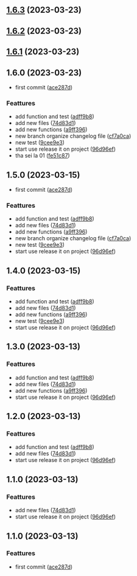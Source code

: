 

## [1.6.3](https://github.com/radamesh/test-releaseit/compare/1.6.2...1.6.3) (2023-03-23)

## [1.6.2](https://github.com/radamesh/test-releaseit/compare/1.6.1...1.6.2) (2023-03-23)

## [1.6.1](https://github.com/radamesh/test-releaseit/compare/1.6.0...1.6.1) (2023-03-23)

## 1.6.0 (2023-03-23)


* first commit ([ace287d](https://github.com/radamesh/test-releaseit/commit/ace287d25e2e23cd0c96aa24648987a974d8ddf4))


### Feattures

* add function and test ([adff9b8](https://github.com/radamesh/test-releaseit/commit/adff9b81fe6b33e21f6bd7e33e4c666ded8ae08f))
* add new files ([74d83d1](https://github.com/radamesh/test-releaseit/commit/74d83d18c0cf1cf4bc8706b5f5c04c4bc93bb1be))
* add new functions ([a9ff396](https://github.com/radamesh/test-releaseit/commit/a9ff39671464f52e47ee51ed88e3af53a1c3b0c2))
* new branch organize changelog file ([cf7a0ca](https://github.com/radamesh/test-releaseit/commit/cf7a0ca9d42e086facc342c411620d6e5080ef31))
* new test ([9cee9e3](https://github.com/radamesh/test-releaseit/commit/9cee9e39de48e5abaeac774c24d972db2545ece7))
* start use release it on project ([96d96ef](https://github.com/radamesh/test-releaseit/commit/96d96ef42643d1786661d7125c1ff524552d284e))
* tha sei la 01 ([fe51c87](https://github.com/radamesh/test-releaseit/commit/fe51c87a170456b6b8b5eb469ba9ed7dbde006a0))

## 1.5.0 (2023-03-15)


* first commit ([ace287d](https://github.com/radamesh/test-releaseit/commit/ace287d25e2e23cd0c96aa24648987a974d8ddf4))


### Feattures

* add function and test ([adff9b8](https://github.com/radamesh/test-releaseit/commit/adff9b81fe6b33e21f6bd7e33e4c666ded8ae08f))
* add new files ([74d83d1](https://github.com/radamesh/test-releaseit/commit/74d83d18c0cf1cf4bc8706b5f5c04c4bc93bb1be))
* add new functions ([a9ff396](https://github.com/radamesh/test-releaseit/commit/a9ff39671464f52e47ee51ed88e3af53a1c3b0c2))
* new branch organize changelog file ([cf7a0ca](https://github.com/radamesh/test-releaseit/commit/cf7a0ca9d42e086facc342c411620d6e5080ef31))
* new test ([9cee9e3](https://github.com/radamesh/test-releaseit/commit/9cee9e39de48e5abaeac774c24d972db2545ece7))
* start use release it on project ([96d96ef](https://github.com/radamesh/test-releaseit/commit/96d96ef42643d1786661d7125c1ff524552d284e))

## 1.4.0 (2023-03-15)

### Feattures

* add function and test ([adff9b8](https://github.com/radamesh/test-releaseit/commit/adff9b81fe6b33e21f6bd7e33e4c666ded8ae08f))
* add new files ([74d83d1](https://github.com/radamesh/test-releaseit/commit/74d83d18c0cf1cf4bc8706b5f5c04c4bc93bb1be))
* add new functions ([a9ff396](https://github.com/radamesh/test-releaseit/commit/a9ff39671464f52e47ee51ed88e3af53a1c3b0c2))
* new test ([9cee9e3](https://github.com/radamesh/test-releaseit/commit/9cee9e39de48e5abaeac774c24d972db2545ece7))
* start use release it on project ([96d96ef](https://github.com/radamesh/test-releaseit/commit/96d96ef42643d1786661d7125c1ff524552d284e))

## 1.3.0 (2023-03-13)

### Feattures

* add function and test ([adff9b8](https://github.com/radamesh/test-releaseit/commit/adff9b81fe6b33e21f6bd7e33e4c666ded8ae08f))
* add new files ([74d83d1](https://github.com/radamesh/test-releaseit/commit/74d83d18c0cf1cf4bc8706b5f5c04c4bc93bb1be))
* add new functions ([a9ff396](https://github.com/radamesh/test-releaseit/commit/a9ff39671464f52e47ee51ed88e3af53a1c3b0c2))
* start use release it on project ([96d96ef](https://github.com/radamesh/test-releaseit/commit/96d96ef42643d1786661d7125c1ff524552d284e))

## 1.2.0 (2023-03-13)

### Feattures

* add function and test ([adff9b8](https://github.com/radamesh/test-releaseit/commit/adff9b81fe6b33e21f6bd7e33e4c666ded8ae08f))
* add new files ([74d83d1](https://github.com/radamesh/test-releaseit/commit/74d83d18c0cf1cf4bc8706b5f5c04c4bc93bb1be))
* start use release it on project ([96d96ef](https://github.com/radamesh/test-releaseit/commit/96d96ef42643d1786661d7125c1ff524552d284e))

## 1.1.0 (2023-03-13)

### Feattures

* add new files ([74d83d1](https://github.com/radamesh/test-releaseit/commit/74d83d18c0cf1cf4bc8706b5f5c04c4bc93bb1be))
* start use release it on project ([96d96ef](https://github.com/radamesh/test-releaseit/commit/96d96ef42643d1786661d7125c1ff524552d284e))

## 1.1.0 (2023-03-13)

### Feattures

* first commit ([ace287d](https://github.com/radamesh/test-releaseit/commit/ace287d25e2e23cd0c96aa24648987a974d8ddf4))